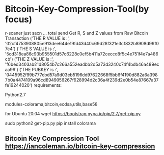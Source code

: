 # Bitcoin-Key-Compression-Tool(by focus)
r-scaner just sacn ...
total send 
Get R, S and Z values from Raw Bitcoin Transaction
('THE R VALUE is  :', '02cf4753908805e913dee644e19fd43d40c69d28f321e3cf832b8908d99f07c4')
('THE S VALUE is  :', '5cd318ea86c93b955501d57c6228c0ef5b411a72ceccd8f5c4e751f4e7a486cb')
('THE Z VALUE is  :', 'f6bed3403ab21d8054b7c266a552eadbb2d5a73d3240c74f4bdb46a489ecaa99')
('THE PUBKEY is :', '0445952f99b777cbd57a9d03eb5196dd97622668f5bb6f4190d882a6a3987b0a4474109a96cd8949056267f928994d2c36a4f239d2e0b54e87667a37fe19244020')
requirements:

Python2.7

modules-colorama,bitcoin,ecdsa,utils,base58

for Ubuntu 20.04 wget https://bootstrap.pypa.io/pip/2.7/get-pip.py 

sudo python2 get-pip.py pip install colorama


Bitcoin Key Compression Tool https://iancoleman.io/bitcoin-key-compression
-----------------------------------------


